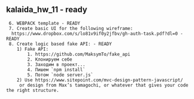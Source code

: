 kalaida_hw_11 - ready
-
     6. WEBPACK template - READY
     7. Create basic UI for the following wireframe:
      https://www.dropbox.com/s/lo81v9if0y2jfbv/gh-auth-task.pdf?dl=0 - READY
     8. Create logic based fake API: - READY
        1) Fake API:
            1. https://github.com/MaksymTo/fake_api
            2. Клонируем себе
            3. Заходим в проект...
            4. Пишем `npm install`
            5. Потом `node server.js`
        2) Use https://www.sitepoint.com/mvc-design-pattern-javascript/
         or design from Max’s tamagochi, or whatever that gives your code the right structure.